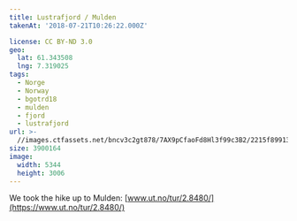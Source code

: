 ```yaml
---
title: Lustrafjord / Mulden
takenAt: '2018-07-21T10:26:22.000Z'

license: CC BY-ND 3.0
geo:
  lat: 61.343508
  lng: 7.319025
tags:
  - Norge
  - Norway
  - bgotrd18
  - mulden
  - fjord
  - lustrafjord
url: >-
  //images.ctfassets.net/bncv3c2gt878/7AX9pCfaoFd8Hl3f99c3B2/2215f89913389cc22a6135e92850ac5c/lustrafjord--mulden_42051163290_o
size: 3900164
image:
  width: 5344
  height: 3006
---
```


We took the hike up to Mulden: [www.ut.no/tur/2.8480/](https://www.ut.no/tur/2.8480/)
